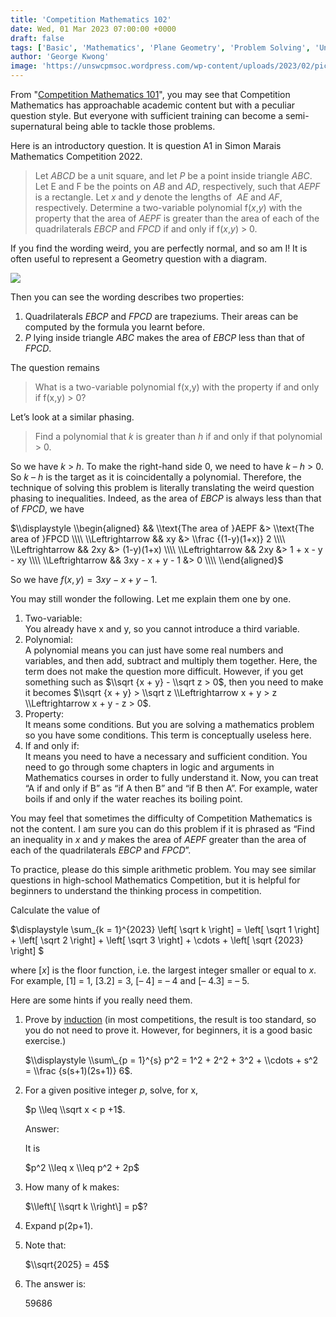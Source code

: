 ```yaml
---
title: 'Competition Mathematics 102'
date: Wed, 01 Mar 2023 07:00:00 +0000
draft: false
tags: ['Basic', 'Mathematics', 'Plane Geometry', 'Problem Solving', 'Uncategorized']
author: 'George Kwong'
image: 'https://unswcpmsoc.wordpress.com/wp-content/uploads/2023/02/picture1-1.png?w=869'
---
```


From "[Competition Mathematics 101](https://wp.me/pezaVv-1U)", you may see that Competition Mathematics has approachable academic content but with a peculiar question style. But everyone with sufficient training can become a semi-supernatural being able to tackle those problems.

<!--more-->

Here is an introductory question. It is question A1 in Simon Marais Mathematics Competition 2022.

> Let _ABCD_ be a unit square, and let _P_ be a point inside triangle _ABC_. Let E and F be the points on _AB_ and _AD_, respectively, such that _AEPF_ is a rectangle. Let _x_ and _y_ denote the lengths of  _AE_ and _AF_, respectively. Determine a two-variable polynomial f(_x_,_y_) with the property that the area of _AEPF_ is greater than the area of each of the quadrilaterals _EBCP_ and _FPCD_ if and only if f(_x_,_y_) > 0.

If you find the wording weird, you are perfectly normal, and so am I! It is often useful to represent a Geometry question with a diagram.

![](https://unswcpmsoc.wordpress.com/wp-content/uploads/2023/02/picture1-1.png?w=869)

Then you can see the wording describes two properties:

1.  Quadrilaterals _EBCP_ and _FPCD_ are trapeziums. Their areas can be computed by the formula you learnt before.
2.  _P_ lying inside triangle _ABC_ makes the area of _EBCP_ less than that of _FPCD_.

The question remains

> What is a two-variable polynomial f(x,y) with the property if and only if f(x,y) > 0? 

Let’s look at a similar phasing.

> Find a polynomial that _k_ is greater than _h_ if and only if that polynomial > 0.

So we have _k_ > _h_. To make the right-hand side 0, we need to have _k_ – _h_ > 0. So _k_ – _h_ is the target as it is coincidentally a polynomial. Therefore, the technique of solving this problem is literally translating the weird question phasing to inequalities. Indeed, as the area of _EBCP_ is always less than that of _FPCD_, we have

$\\displaystyle \\begin{aligned} && \\text{The area of }AEPF &> \\text{The area of }FPCD \\\\ \\Leftrightarrow && xy &> \\frac {(1-y)(1+x)} 2 \\\\ \\Leftrightarrow && 2xy &> (1-y)(1+x) \\\\ \\Leftrightarrow && 2xy &> 1 + x - y - xy \\\\ \\Leftrightarrow && 3xy - x + y - 1 &> 0 \\\\ \\end{aligned}$

So we have $f(x,y) = 3xy - x + y - 1$.

You may still wonder the following. Let me explain them one by one.

1.  Two-variable:  
    You already have x and y, so you cannot introduce a third variable.
2.  Polynomial:  
    A polynomial means you can just have some real numbers and variables, and then add, subtract and multiply them together. Here, the term does not make the question more difficult. However, if you get something such as $\\sqrt {x + y} - \\sqrt z > 0$, then you need to make it becomes $\\sqrt {x + y} > \\sqrt z \\Leftrightarrow x + y > z \\Leftrightarrow x + y - z > 0$.
3.  Property:  
    It means some conditions. But you are solving a mathematics problem so you have some conditions. This term is conceptually useless here.
4.  If and only if:  
    It means you need to have a necessary and sufficient condition. You need to go through some chapters in logic and arguments in Mathematics courses in order to fully understand it. Now, you can treat “A if and only if B” as “if A then B” and “if B then A”. For example, water boils if and only if the water reaches its boiling point.

You may feel that sometimes the difficulty of Competition Mathematics is not the content. I am sure you can do this problem if it is phrased as “Find an inequality in _x_ and _y_ makes the area of _AEPF_ greater than the area of each of the quadrilaterals _EBCP_ and _FPCD_”.

To practice, please do this simple arithmetic problem. You may see similar questions in high-school Mathematics Competition, but it is helpful for beginners to understand the thinking process in competition.

Calculate the value of

$\\displaystyle \\sum\_{k = 1}^{2023} \\left\[ \\sqrt k \\right\] = \\left\[ \\sqrt 1 \\right\] + \\left\[ \\sqrt 2 \\right\] + \\left\[ \\sqrt 3 \\right\] + \\cdots + \\left\[ \\sqrt {2023} \\right\] $

where \[_x_\] is the floor function, i.e. the largest integer smaller or equal to _x_. For example, \[1\] = 1, \[3.2\] = 3, \[– 4\] = – 4 and \[– 4.3\] = – 5.

Here are some hints if you really need them.

1.  Prove by [induction](https://en.wikipedia.org/wiki/Mathematical_induction) (in most competitions, the result is too standard, so you do not need to prove it. However, for beginners, it is a good basic exercise.)
    
    $\\displaystyle \\sum\_{p = 1}^{s} p^2 = 1^2 + 2^2 + 3^2 + \\cdots + s^2 = \\frac {s(s+1)(2s+1)} 6$.
    
2.  For a given positive integer _p_, solve, for x,
    
    $p \\leq \\sqrt x < p +1$.
    
      
    Answer:
    
    It is
    
    $p^2 \\leq x \\leq p^2 + 2p$
    
3.  How many of k makes:
    
    $\\left\[ \\sqrt k \\right\] = p$?
    
4.  Expand p(2p+1).
    
5.  Note that:
    
    $\\sqrt{2025} = 45$
    
6.  The answer is:
    
    59686